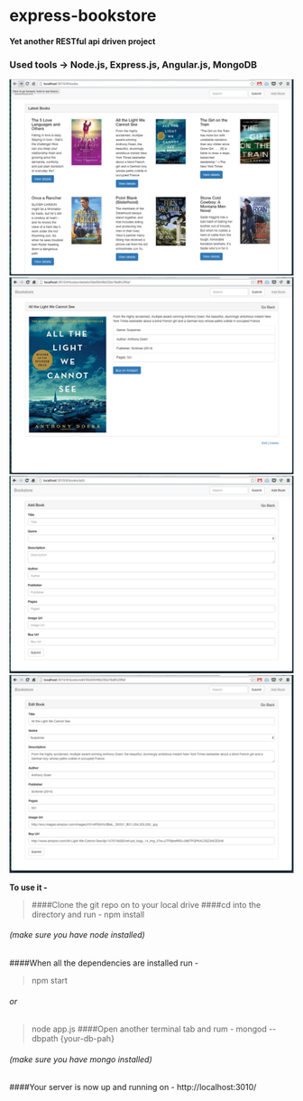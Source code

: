 # express-bookstore 
#### Yet another RESTful api driven project

### Used tools	-> Node.js, Express.js, Angular.js, MongoDB

![alt tag](https://raw.githubusercontent.com/skarif2/express-bookstore/master/showbooks.png)
![alt tag](https://raw.githubusercontent.com/skarif2/express-bookstore/master/bookdetails.png)
![alt tag](https://raw.githubusercontent.com/skarif2/express-bookstore/master/addbooks.png)
![alt tag](https://raw.githubusercontent.com/skarif2/express-bookstore/master/editbooks.png)

**To use it -**

> ####Clone the git repo on to your local drive
####cd into the directory and run - 
> npm install 
######  (make sure you have node installed)
####When all the dependencies are installed run - 
> npm start 
######	or 
> node app.js
####Open another terminal tab and rum - 
> mongod --dbpath {your-db-pah}
######  (make sure you have mongo installed)
####Your server is now up and running on - http://localhost:3010/

